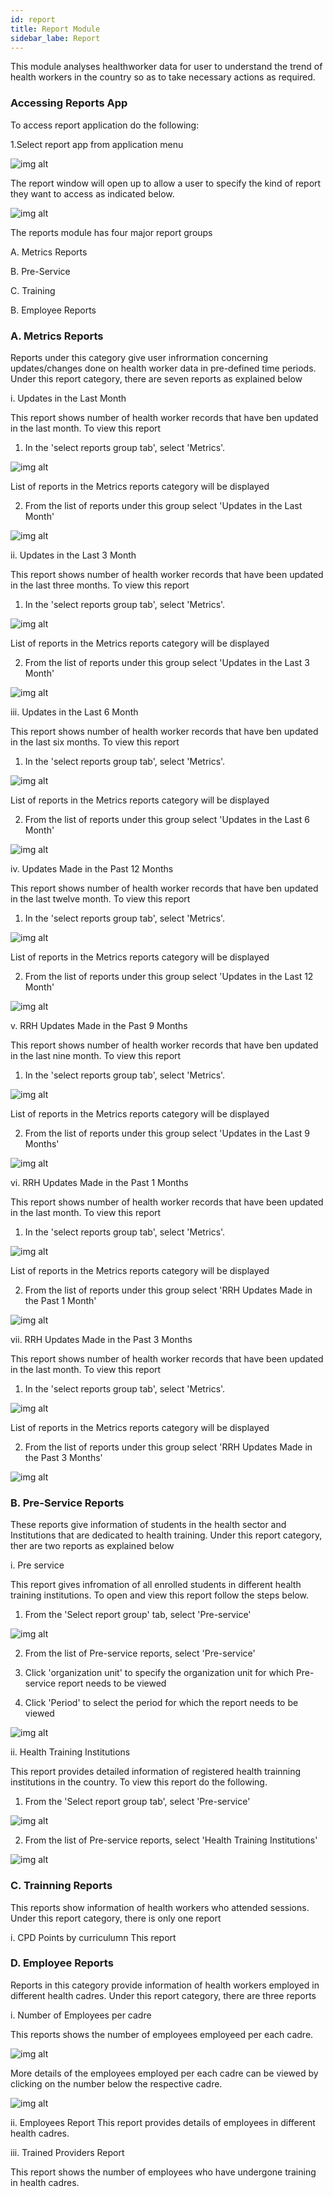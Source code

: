 ```yaml
---
id: report
title: Report Module
sidebar_labe: Report
---
```


 This module analyses healthworker data for user to understand the trend of health workers in the country so as to take necessary actions as required. 

### Accessing Reports App ###
To access report application do the following:

1.Select report app from application menu

![img alt](/images/SelectingReportsModule.png)

The report window will open up to allow a user to specify the kind of report they want to access as indicated below. 

![img alt](/images/ReportsPage.png)

The reports module has four major report groups

A. Metrics Reports

B. Pre-Service

C. Training

B. Employee Reports

### A. Metrics Reports ###

Reports under this category give user infrormation concerning updates/changes done on health worker data in pre-defined time periods. Under this report category, there are seven reports as explained below

i. Updates in the Last Month

This report shows number of health worker records that have ben updated in the last month. To view this report 
 1. In the 'select reports group tab', select 'Metrics'.

![img alt](/images/SelectingMetricsReport.png)

 List of reports in the Metrics reports category will be displayed

 2. From the list of reports under this group select 'Updates in the Last Month'

 ![img alt](/images/UpdatesInTheLastoneMonth.png)

ii. Updates in the Last 3 Month

This report shows number of health worker records that have been updated in the last three months. To view this report 
 1. In the 'select reports group tab', select 'Metrics'.

![img alt](/images/SelectingMetricsReport.png)

 List of reports in the Metrics reports category will be displayed

 2. From the list of reports under this group select 'Updates in the Last 3 Month'

![img alt](/images/UpdatesInTheLastThreeMonths.png)

iii. Updates in the Last 6 Month

This report shows number of health worker records that have ben updated in the last six months. To view this report

 1. In the 'select reports group tab', select 'Metrics'.

![img alt](/images/SelectingMetricsReport.png)

 List of reports in the Metrics reports category will be displayed

 2. From the list of reports under this group select 'Updates in the Last 6 Month'

 ![img alt](/images/UpdatesInTheLastSixMonths.png)

iv. Updates Made in the Past 12 Months

This report shows number of health worker records that have ben updated in the last twelve month. To view this report 
 1. In the 'select reports group tab', select 'Metrics'.

![img alt](/images/SelectingMetricsReport.png)

 List of reports in the Metrics reports category will be displayed

 2. From the list of reports under this group select 'Updates in the Last 12 Month'

![img alt](/images/UpdatesInTheLastTwelveMonths.png)

v. RRH Updates Made in the Past 9 Months

This report shows number of health worker records that have ben updated in the last nine month. To view this report 
 1. In the 'select reports group tab', select 'Metrics'.

![img alt](/images/SelectingMetricsReport.png)

 List of reports in the Metrics reports category will be displayed

 2. From the list of reports under this group select 'Updates in the Last 9 Months'

![img alt](/images/RRHUpdatesInTheLastNineMonths.png)

vi. RRH Updates Made in the Past 1 Months

This report shows number of health worker records that have been updated in the last month. To view this report 
 1. In the 'select reports group tab', select 'Metrics'.

 ![img alt](/images/SelectingMetricsReport.png)

 List of reports in the Metrics reports category will be displayed

 2. From the list of reports under this group select 'RRH Updates Made in the Past 1 Month'

 ![img alt](/images/RRHUpdatesInTheLastOneMonths.png)

vii. RRH Updates Made in the Past 3 Months

This report shows number of health worker records that have been updated in the last month. To view this report 
 1. In the 'select reports group tab', select 'Metrics'.

![img alt](/images/RRHUpdatesInTheLastNineMonths.png)

 List of reports in the Metrics reports category will be displayed

 2. From the list of reports under this group select 'RRH Updates Made in the Past 3 Months'

![img alt](/images/RRHUpdatesInTheLastThreeMonths.png)

### B. Pre-Service Reports ###
These reports give information of students in the health sector and Institutions that are dedicated to health training.  Under this report category, ther are two reports as explained below

i. Pre service

This report gives infromation of all enrolled students in different health training institutions. To open and view this report follow the steps below.

1. From the 'Select report group' tab, select 'Pre-service'

![img alt](/images/SelectingPreServiceReportGroup.png)

2. From the list of Pre-service reports, select 'Pre-service'

3. Click 'organization unit' to specify the organization unit for which Pre-service report needs to be viewed

4. Click 'Period' to select the period for which the report needs to be viewed

![img alt](/images/PreServiceReport.png)

ii. Health Training Institutions

This report provides detailed information of registered health trainning institutions in the country. To view this report do the following.

1. From the 'Select report group tab', select 'Pre-service'

![img alt](/images/SelectingPreServiceReportGroup.png)

2. From the list of Pre-service reports, select 'Health Training Institutions' 

![img alt](/images/HealthTrainingInstitutions.png)


### C. Trainning Reports ###

This reports show information of health workers who attended sessions. Under this report category, there is only one report

i. CPD Points by curriculumn
This report

### D. Employee Reports ###
Reports in this category provide information of health workers employed in different health cadres. Under this report category, there are three reports

i. Number of Employees per cadre

This reports shows the number of employees employeed per each cadre. 

![img alt](/images/EmployeesPerCadreReport.png)

More details of the employees employed per each cadre can be viewed by clicking on the number below the respective cadre.

![img alt](/images/DetailsEmployeesPerCadreReport.png)

ii. Employees Report
This report provides details of employees in different health cadres.

iii. Trained Providers Report

This report shows the number of employees who have undergone training in health cadres.
